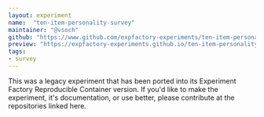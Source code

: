 ```yaml
---
layout: experiment
name:  "ten-item-personality-survey"
maintainer: "@vsoch"
github: "https://www.github.com/expfactory-experiments/ten-item-personality-survey"
preview: "https://expfactory-experiments.github.io/ten-item-personality-survey"
tags:
- survey
---
```


This was a legacy experiment that has been ported into its Experiment Factory Reproducible Container version. If you'd like to make the experiment, it's documentation, or use better, please contribute at the repositories linked here.
